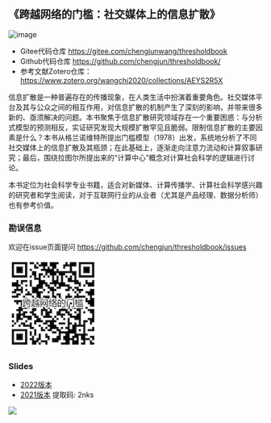 ## 《跨越网络的门槛：社交媒体上的信息扩散》

![image](https://user-images.githubusercontent.com/543384/173531307-265b16ce-db90-4b24-9897-ddda10e1c3af.png)

- Gitee代码仓库 https://gitee.com/chengjunwang/thresholdbook  
- Github代码仓库 https://github.com/chengjun/thresholdbook/
- 参考文献Zotero仓库：https://www.zotero.org/wangchj2020/collections/AEYS2R5X

信息扩散是一种普遍存在的传播现象，在人类生活中扮演着重要角色。社交媒体平台及其与公众之间的相互作用，对信息扩散的机制产生了深刻的影响，并带来很多新的、亟须解决的问题。本书聚焦于信息扩散研究领域存在一个重要困惑：与分析式模型的预测相反，实证研究发现大规模扩散罕见且脆弱。限制信息扩散的主要因素是什么？本书从格兰诺维特所提出门槛模型（1978）出发，系统地分析了不同社交媒体上的信息扩散及其瓶颈；在此基础上，逐渐走向注意力流动和计算叙事研究；最后，围绕拉图尔所提出来的“计算中心”概念对计算社会科学的逻辑进行讨论。

本书定位为社会科学专业书籍，适合对新媒体、计算传播学、计算社会科学感兴趣的研究者和学生阅读，对于互联网行业的从业者（尤其是产品经理、数据分析师）也有参考价值。

### 勘误信息

欢迎在issue页面提问 https://github.com/chengjun/thresholdbook/issues

![](二维码.png)

### Slides
- [2022版本](https://github.com/chengjun/thresholdbook/blob/master/%E3%80%8A%E8%B7%A8%E8%B6%8A%E7%BD%91%E7%BB%9C%E7%9A%84%E9%97%A8%E6%A7%9B%E3%80%8B.pdf.zip)
- [2021版本](https://pan.baidu.com/s/1FmQK3w2hzT9yhfVJ14RjeQ) 提取码: 2nks

![](https://user-images.githubusercontent.com/543384/178952701-6e595809-3059-41d4-9d88-356a9b339445.png)


